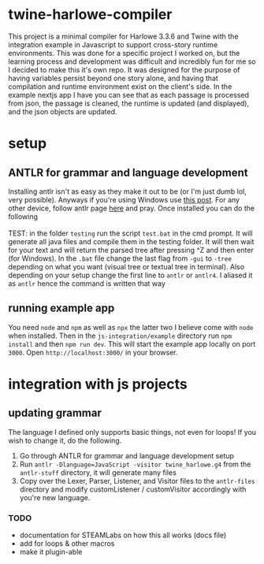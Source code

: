 # twine-harlowe-compiler
This project is a minimal compiler for Harlowe 3.3.6 and Twine with the integration example in Javascript to support cross-story runtime environments. This was done for a specific project I worked on, but the learning process and development was difficult and incredibly fun for me so I decided to make this it's own repo. It was designed for the purpose of having variables persist beyond one story alone, and having that compilation and runtime environment exist on the client's side. In the example nextjs app I have you can see that as each passage is processed from json, the passage is cleaned, the runtime is updated (and displayed), and the json objects are updated. 
# setup
## ANTLR for grammar and language development
Installing antlr isn't as easy as they make it out to be (or I'm just dumb lol, very possible). Anyways if you're using Windows use [this post](https://stackoverflow.com/questions/41021963/how-to-install-antlr4). For any other device, follow antlr page [here](https://github.com/antlr/antlr4/blob/master/doc/getting-started.md#windows) and pray. Once installed you can do the following <br><br>
TEST: in the folder `testing` run the script `test.bat` in the cmd prompt. It will generate all java files and compile them in the testing folder. It will then wait for your text and will return the parsed tree after pressing ^Z and then enter (for Windows). In the `.bat` file change the last flag from `-gui` to `-tree` depending on what you want (visual tree or textual tree in terminal). Also depending on your setup change the first line to `antlr` or `antlr4`. I aliased it as `antlr` hence the command is written that way
## running example app
You need `node` and `npm` as well as `npx` the latter two I believe come with `node` when installed. Then in the `js-integration/example` directory run `npm install` and then `npm run dev`. This will start the example app locally on port `3000`. Open `http://localhost:3000/` in your browser.
# integration with js projects
## updating grammar
The language I defined only supports basic things, not even for loops! If you wish to change it, do the following. <br>
1) Go through ANTLR for grammar and language development setup
2) Run `antlr -Dlanguage=JavaScript -visitor twine_harlowe.g4` from the `antlr-stuff` directory, it will generate many files
3) Copy over the Lexer, Parser, Listener, and Visitor files to the `antlr-files` directory and modify customListener / customVisitor accordingly with you're new language.
### TODO
- documentation for STEAMLabs on how this all works (docs file)
- add for loops & other macros
- make it plugin-able
